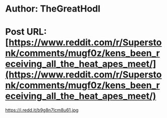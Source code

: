 # Author: TheGreatHodl
# Post URL: [https://www.reddit.com/r/Superstonk/comments/mugf0z/kens_been_receiving_all_the_heat_apes_meet/](https://www.reddit.com/r/Superstonk/comments/mugf0z/kens_been_receiving_all_the_heat_apes_meet/)


https://i.redd.it/b9g8n7lcm8u61.jpg